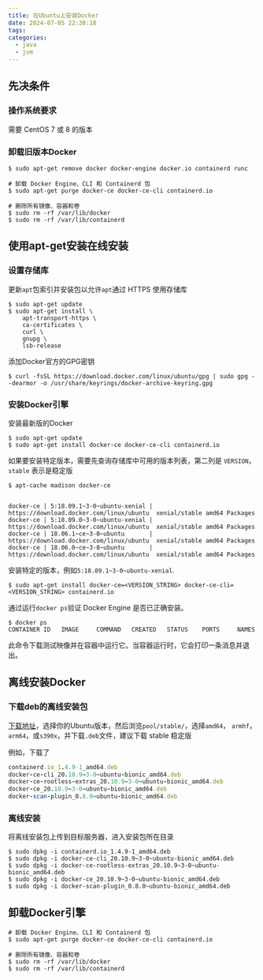 ```yaml
---
title: 在Ubuntu上安装Docker
date: 2024-07-05 22:38:18
tags:
categories:
  - java
  - jvm
---
```


## 先决条件

### 操作系统要求

需要 CentOS 7 或 8 的版本

### 卸载旧版本Docker

~~~shell
$ sudo apt-get remove docker docker-engine docker.io containerd runc

# 卸载 Docker Engine、CLI 和 Containerd 包
$ sudo apt-get purge docker-ce docker-ce-cli containerd.io

# 删除所有镜像、容器和卷
$ sudo rm -rf /var/lib/docker
$ sudo rm -rf /var/lib/containerd
~~~

## 使用apt-get安装在线安装

### 设置存储库

更新`apt`包索引并安装包以允许`apt`通过 HTTPS 使用存储库

~~~shell
$ sudo apt-get update
$ sudo apt-get install \
    apt-transport-https \
    ca-certificates \
    curl \
    gnupg \
    lsb-release
~~~

添加Docker官方的GPG密钥

~~~shell
$ curl -fsSL https://download.docker.com/linux/ubuntu/gpg | sudo gpg --dearmor -o /usr/share/keyrings/docker-archive-keyring.gpg
~~~

### 安装Docker引擎

安装最新版的Docker

~~~shell
$ sudo apt-get update
$ sudo apt-get install docker-ce docker-ce-cli containerd.io
~~~

如果要安装特定版本，需要先查询存储库中可用的版本列表，第二列是 `VERSION`，`stable` 表示是稳定版

~~~shell
$ apt-cache madison docker-ce


docker-ce | 5:18.09.1~3-0~ubuntu-xenial | https://download.docker.com/linux/ubuntu  xenial/stable amd64 Packages
docker-ce | 5:18.09.0~3-0~ubuntu-xenial | https://download.docker.com/linux/ubuntu  xenial/stable amd64 Packages
docker-ce | 18.06.1~ce~3-0~ubuntu       | https://download.docker.com/linux/ubuntu  xenial/stable amd64 Packages
docker-ce | 18.06.0~ce~3-0~ubuntu       | https://download.docker.com/linux/ubuntu  xenial/stable amd64 Packages
~~~

安装特定的版本，例如`5:18.09.1~3-0~ubuntu-xenial`.

~~~shell
$ sudo apt-get install docker-ce=<VERSION_STRING> docker-ce-cli=<VERSION_STRING> containerd.io
~~~

通过运行`docker ps`验证 Docker Engine 是否已正确安装。

~~~shell
$ docker ps
CONTAINER ID   IMAGE     COMMAND   CREATED   STATUS    PORTS     NAMES
~~~

此命令下载测试映像并在容器中运行它。当容器运行时，它会打印一条消息并退出。

## 离线安装Docker

### 下载deb的离线安装包

[下载地址](https://download.docker.com/linux/ubuntu/dists/ )，选择你的Ubuntu版本，然后浏览`pool/stable/`，选择`amd64`， `armhf`，`arm64`，或`s390x`，并下载`.deb`文件，建议下载 stable 稳定版

例如，下载了

```ruby
containerd.io_1.4.9-1_amd64.deb
docker-ce-cli_20.10.9~3-0~ubuntu-bionic_amd64.deb
docker-ce-rootless-extras_20.10.9~3-0~ubuntu-bionic_amd64.deb
docker-ce_20.10.9~3-0~ubuntu-bionic_amd64.deb
docker-scan-plugin_0.8.0~ubuntu-bionic_amd64.deb
```

### 离线安装

将离线安装包上传到目标服务器，进入安装包所在目录

~~~shell
$ sudo dpkg -i containerd.io_1.4.9-1_amd64.deb
$ sudo dpkg -i docker-ce-cli_20.10.9~3-0~ubuntu-bionic_amd64.deb
$ sudo dpkg -i docker-ce-rootless-extras_20.10.9~3-0~ubuntu-bionic_amd64.deb
$ sudo dpkg -i docker-ce_20.10.9~3-0~ubuntu-bionic_amd64.deb
$ sudo dpkg -i docker-scan-plugin_0.8.0~ubuntu-bionic_amd64.deb
~~~

## 卸载Docker引擎

~~~shell
# 卸载 Docker Engine、CLI 和 Containerd 包
$ sudo apt-get purge docker-ce docker-ce-cli containerd.io

# 删除所有镜像、容器和卷
$ sudo rm -rf /var/lib/docker
$ sudo rm -rf /var/lib/containerd
~~~


